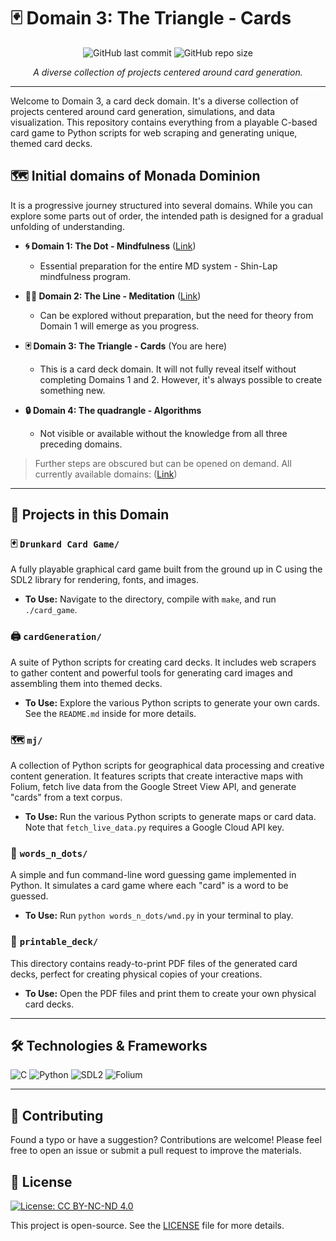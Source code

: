 # 🃏 Domain 3: The Triangle - Cards

<p align="center">
  <img src="https://img.shields.io/github/last-commit/monada-dominion/domain_3?style=for-the-badge" alt="GitHub last commit">
  <img src="https://img.shields.io/github/repo-size/monada-dominion/domain_3?style=for-the-badge" alt="GitHub repo size">
</p>

<p align="center">
  <em>A diverse collection of projects centered around card generation.</em>
</p>

---

Welcome to Domain 3, a card deck domain. It's a diverse collection of projects centered around card generation, simulations, and data visualization. This repository contains everything from a playable C-based card game to Python scripts for web scraping and generating unique, themed card decks.

## 🗺️ Initial domains of Monada Dominion

It is a progressive journey structured into several domains. While you can explore some parts out of order, the intended path is designed for a gradual unfolding of understanding.

*   **🌀 Domain 1: The Dot - Mindfulness** (<a href="https://github.com/Monada-Dominion/domain_1">Link</a>)
    *   Essential preparation for the entire MD system - Shin-Lap mindfulness program.

*   **🧘‍♂️ Domain 2: The Line - Meditation** (<a href="https://github.com/Monada-Dominion/domain_2">Link</a>)
    *   Can be explored without preparation, but the need for theory from Domain 1 will emerge as you progress.

*   **🃏 Domain 3: The Triangle - Cards** (You are here)
    *   This is a card deck domain. It will not fully reveal itself without completing Domains 1 and 2. However, it's always possible to create something new.

*   **🔒 Domain 4: The quadrangle - Algorithms**
    *   Not visible or available without the knowledge from all three preceding domains.

> Further steps are obscured but can be opened on demand. All currently available domains: (<a href="https://github.com/Monada-Dominion/domain_3">Link</a>)

---

## 🚀 Projects in this Domain

### 🃏 `Drunkard Card Game/`
A fully playable graphical card game built from the ground up in C using the SDL2 library for rendering, fonts, and images.

-   **To Use:** Navigate to the directory, compile with `make`, and run `./card_game`.

### 🖨️ `cardGeneration/`
A suite of Python scripts for creating card decks. It includes web scrapers to gather content and powerful tools for generating card images and assembling them into themed decks.

-   **To Use:** Explore the various Python scripts to generate your own cards. See the `README.md` inside for more details.

### 🗺️ `mj/`
A collection of Python scripts for geographical data processing and creative content generation. It features scripts that create interactive maps with Folium, fetch live data from the Google Street View API, and generate "cards" from a text corpus.

-   **To Use:** Run the various Python scripts to generate maps or card data. Note that `fetch_live_data.py` requires a Google Cloud API key.

### 📝 `words_n_dots/`
A simple and fun command-line word guessing game implemented in Python. It simulates a card game where each "card" is a word to be guessed.

-   **To Use:** Run `python words_n_dots/wnd.py` in your terminal to play.

### 📄 `printable_deck/`
This directory contains ready-to-print PDF files of the generated card decks, perfect for creating physical copies of your creations.

-   **To Use:** Open the PDF files and print them to create your own physical card decks.

---
## 🛠️ Technologies & Frameworks

![C](https://img.shields.io/badge/C-A8B9CC?style=for-the-badge&logo=c&logoColor=white)
![Python](https://img.shields.io/badge/Python-3776AB?style=for-the-badge&logo=python&logoColor=white)
![SDL2](https://img.shields.io/badge/SDL2-1E8449?style=for-the-badge&logo=sdl&logoColor=white)
![Folium](https://img.shields.io/badge/Folium-2E86C1?style=for-the-badge&logo=python&logoColor=white)

---

## 🙌 Contributing

Found a typo or have a suggestion? Contributions are welcome! Please feel free to open an issue or submit a pull request to improve the materials.

## 📄 License

[![License: CC BY-NC-ND 4.0](https://img.shields.io/badge/License-CC%20BY--NC--ND%204.0-lightgrey.svg)](https://creativecommons.org/licenses/by-nc-nd/4.0/)

This project is open-source. See the [LICENSE](LICENSE) file for more details.
